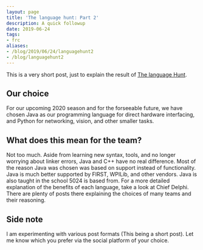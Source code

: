 ```yaml
---
layout: page
title: 'The language hunt: Part 2'
description: A quick followup
date: 2019-06-24
tags:
- frc
aliases:
- /blog/2019/06/24/languagehunt2
- /blog/languagehunt2
---
```


This is a very short post, just to explain the result of [The language Hunt](/blog/frc-languages).

## Our choice
For our upcoming 2020 season and for the forseeable future, we have chosen Java as our programming language for direct hardware interfacing, and Python for networking, vision, and other smaller tasks.

## What does this mean for the team?
Not too much. Aside from learning new syntax, tools, and no longer worrying about linker errors, Java and C++ have no real difference. Most of the reason Java was chosen was based on support instead of functionality. Java is much better supported by FIRST, WPILib, and other vendors. Java is also taught in the school 5024 is based from. For a more detailed explanation of the benefits of each language, take a look at Chief Delphi. There are plenty of posts there explaining the choices of many teams and their reasoning.

## Side note
I am experimenting with various post formats (This being a short post). Let me know which you prefer via the social platform of your choice.
